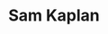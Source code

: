 ---
title: Sam Kaplan
headshot: images/uploads/Sam_Kaplan.jpg
role: Budget
year: Junior
major: Industrial Design
webpage: https://www.instagram.com/samkaplandesigns/?hl=en
lead: false
---